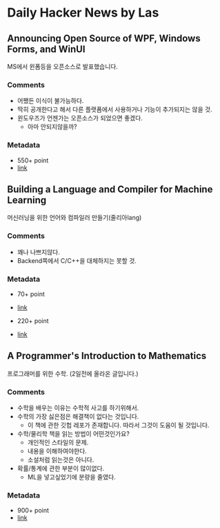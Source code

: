 # Daily Hacker News by Las

## Announcing Open Source of WPF, Windows Forms, and WinUI

MS에서 윈폼등을 오픈소스로 발표했습니다.

### Comments

- 어쨌든 이식이 불가능하다.
- 딱히 공개한다고 해서 다른 플랫폼에서 사용하거나 기능이 추가되지는 않을 것.
- 윈도우즈가 언젠가는 오픈소스가 되었으면 좋겠다.
  - 아마 안되지않을까?

### Metadata

- 550+ point
- [link](https://news.ycombinator.com/item?id=18600950)

## Building a Language and Compiler for Machine Learning

머신러닝을 위한 언어와 컴파일러 만들기(줄리아lang)

### Comments

- 꽤나 나쁘지않다.
- Backend쪽에서 C/C++을 대체하지는 못할 것.

### Metadata

- 70+ point
- [link](https://news.ycombinator.com/item?id=18588226)

- 220+ point
- [link](https://news.ycombinator.com/item?id=18593453)

## A Programmer's Introduction to Mathematics

프로그래머를 위한 수학. (2일전에 올라온 글입니다.)

### Comments

- 수학을 배우는 이유는 수학적 사고를 하기위해서.
- 수학의 가장 싫은점은 해결책이 없다는 것입니다.
  - 이 책에 관한 깃헙 레포가 존재합니다. 따라서 그것이 도움이 될 것입니다.
- 수학/물리학 책을 읽는 방법이 어떤것인가요?
  - 개인적인 스타일의 문제.
  - 내용을 이해하여야한다.
  - 소설처럼 읽는것은 아니다.
- 확률/통계에 관한 부분이 많이없다.
  - ML을 넣고싶었기에 분량을 줄였다.

### Metadata

- 900+ point
- [link](https://news.ycombinator.com/item?id=18579076)